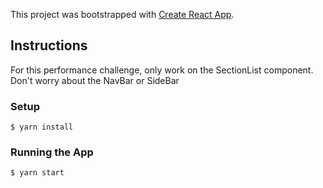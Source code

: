 This project was bootstrapped with [Create React App](https://github.com/facebookincubator/create-react-app).

## Instructions

For this performance challenge, only work on the SectionList component. Don't worry about the NavBar or SideBar

### Setup
```
$ yarn install
```

### Running the App
```
$ yarn start
```
